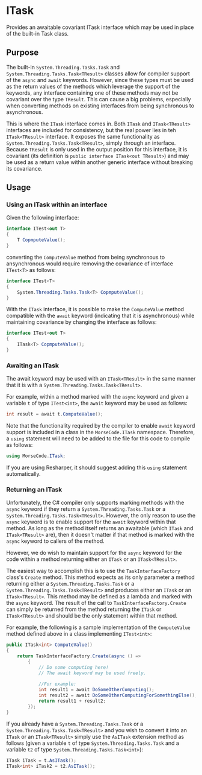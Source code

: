 # ITask

Provides an awaitable covariant ITask interface which may be used in place of the built-in Task class.

## Purpose

The built-in `System.Threading.Tasks.Task` and `System.Threading.Tasks.Task<TResult>` classes allow for compiler support of the `async` and `await` keywords.  However, since these types must be used as the return values of the methods which leverage the support of the keywords, any interface containing one of these methods may not be covariant over the type `TResult`.  This can cause a big problems, especially when converting methods on existing interfaces from being synchronous to asynchronous.

This is where the `ITask` interface comes in.  Both `ITask` and `ITask<TResult>` interfaces are included for consistency, but the real power lies in teh `ITask<TResult>` interface.  It exposes the same functionality as `System.Threading.Tasks.Task<TResult>`, simply through an interface.  Because `TResult` is only used in the output position for this interface, it is covariant (its definition is `public interface ITask<out TResult>`) and may be used as a return value within another generic interface without breaking its covariance.

## Usage

### Using an ITask within an interface

Given the following interface:

```c#
interface ITest<out T>
{
    T CopmputeValue();
}
```

converting the `ComputeValue` method from being synchronous to ansynchronous would require removing the covariance of interface `ITest<T>` as follows:

```c#
interface ITest<T>
{
    System.Threading.Tasks.Task<T> CopmputeValue();
}
```

With the `ITask` interface, it is possible to make the `ComputeValue` method compatible with the `await` keyword (indicating that it is asynchronous) while maintaining covariance by changing the interface as follows:

```c#
interface ITest<out T>
{
    ITask<T> CopmputeValue();
}
```

### Awaiting an ITask

The await keyword may be used with an `ITask<TResult>` in the same manner that it is with a `System.Threading.Tasks.Task<TResult>`.

For example, within a method marked with the `async` keyword and given a variable `t` of type `ITest<int>`, the `await` keyword may be used as follows:

```c#
int result = await t.ComputeValue();
```

Note that the functionality required by the compiler to enable `await` keyword support is included in a class in the `MorseCode.ITask` namespace.  Therefore, a `using` statement will need to be added to the file for this code to compile as follows:

```c#
using MorseCode.ITask;
```

If you are using Resharper, it should suggest adding this `using` statement automatically.

### Returning an ITask

Unfortunately, the C# compiler only supports marking methods with the `async` keyword if they return a `System.Threading.Tasks.Task` or a `System.Threading.Tasks.Task<TResult>`.  However, the only reason to use the `async` keyword is to enable support for the `await` keyword within that method.  As long as the method itself returns an awaitable (which `ITask` and `ITask<TResult>` are), then it doesn't matter if that method is marked with the `async` keyword to callers of the method.

However, we do wish to maintain support for the `async` keyword for the code within a method returning either an `ITask` or an `ITask<TResult>`.

The easiest way to accomplish this is to use the `TaskInterfaceFactory` class's `Create` method.  This method expects as its only parameter a method returning either a `System.Threading.Tasks.Task` or a `System.Threading.Tasks.Task<TResult>` and produces either an `ITask` or an `ITask<TResult>`.  This method may be defined as a lambda and marked with the `async` keyword.  The result of the call to `TaskInterfaceFactory.Create` can simply be returned from the method returning the `ITask` or `ITask<TResult>` and should be the only statement within that method.

For example, the following is a sample implementation of the `ComputeValue` method defined above in a class implementing `ITest<int>`:

```c#
public ITask<int> ComputeValue()
{
    return TaskInterfaceFactory.Create(async () =>
        {
            // Do some computing here!
            // The await keyword may be used freely.
            
            //For example:
            int result1 = await DoSomeOtherComputing();
            int result2 = await DoSomeOtherComputingForSomethingElse();
            return result1 + result2;
        });
}
```

If you already have a `System.Threading.Tasks.Task` or a `System.Threading.Tasks.Task<TResult>` and you wish to convert it into an `ITask` or an `ITask<TResult>` simply use the `AsITask` extension method as follows (given a variable `t` of type `System.Threading.Tasks.Task` and a variable `t2` of type `System.Threading.Tasks.Task<int>`):

```c#
ITask iTask = t.AsITask();
ITask<int> iTask2 = t2.AsITask();
```
